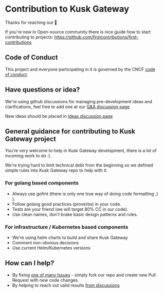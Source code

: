 # Contribution to Kusk Gateway

Thanks for reaching out 🎉

If you're new in Open-source community there is nice guide how to start contributing to projects: 
https://github.com/firstcontributions/first-contributions

## Code of Conduct

This project and everyone participating in it is governed by the CNCF [code of conduct](CODE_OF_CONDUCT.md).

## Have questions or idea? 

We're using github discussions for managing pre-development ideas and clarifications, feel free to add one at our [Q&A discussion page](https://github.com/kubeshop/kusk-gateway/discussions)

New ideas should be placed in [Ideas discussion page](https://github.com/kubeshop/kusk-gateway/discussions/categories/ideas)



## General guidance for contributing to Kusk Gateway project

You're very welcome to help in Kusk Gateway development, there is a lot of incoming work to do :). 

We're trying hard to limit technical debt from the beginning so we defined simple rules into Kusk Gateway repo to help with it.

### For golang based components

- Always use gofmt (there is only one true way of doing code formatting ;) ).
- Follow golang good practices (proverbs) in your code.
- Tests are your friend (we will target 80% CC in our code).
- Use clean names, don't brake basic design patterns and rules.

### For infrastructure / Kubernetes based components

- We're using helm charts to build and share Kusk Gateway
- Comment non-obvious decisions
- Use current Helm/Kubernetes versions


## How can I help?

- By fixing [one of many Issues](https://github.com/kubeshop/kusk-gateway/issues) - simply fork our repo and create new Pull Request with new code changes. 
- By helping to reach out valid results [from discussions](https://github.com/kubeshop/kusk-gateway/discussions)
